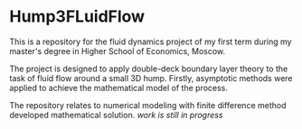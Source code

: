 # Hump3FLuidFlow

This is a repository for the fluid dynamics project of my first term during my master's degree in Higher School of Economics, Moscow.

The project is designed to apply double-deck boundary layer theory to the task of fluid flow around a small 3D hump. Firstly, asymptotic methods were applied to achieve the mathematical model of the process.

The repository relates to numerical modeling with finite difference method developed mathematical solution.
*work is still in progress*
